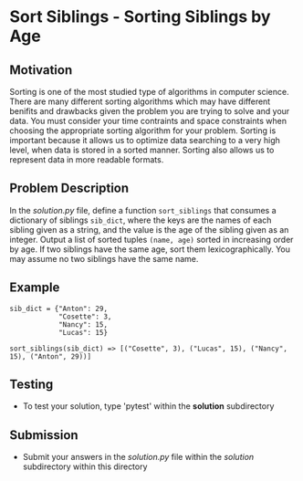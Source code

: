 # Sort Siblings - Sorting Siblings by Age

## Motivation
Sorting is one of the most studied type of algorithms in computer science. There are many different sorting algorithms which may have different benifits and drawbacks given the problem you are trying to solve and your data. You must consider your time contraints and space constraints when choosing the appropriate sorting algorithm for your problem.
Sorting is important because it allows us to optimize data searching to a very high level, when data is stored in a sorted manner. Sorting also allows us to represent data in more readable formats.

## Problem Description
In the *solution.py* file, define a function `sort_siblings` that consumes a dictionary of siblings `sib_dict`, where the keys are the names of each sibling given as a string, and the value is the age of the sibling given as an integer. Output a list of sorted tuples `(name, age)` sorted in increasing order by age. If two siblings have the same age, sort them lexicographically. You may assume no two siblings have the same name.

## Example
```
sib_dict = {"Anton": 29,
            "Cosette": 3,
            "Nancy": 15,
            "Lucas": 15}

sort_siblings(sib_dict) => [("Cosette", 3), ("Lucas", 15), ("Nancy", 15), ("Anton", 29))]
```


## Testing
* To test your solution, type 'pytest' within the **solution** subdirectory

## Submission
* Submit your answers in the *solution.py* file within the *solution* subdirectory within this directory
